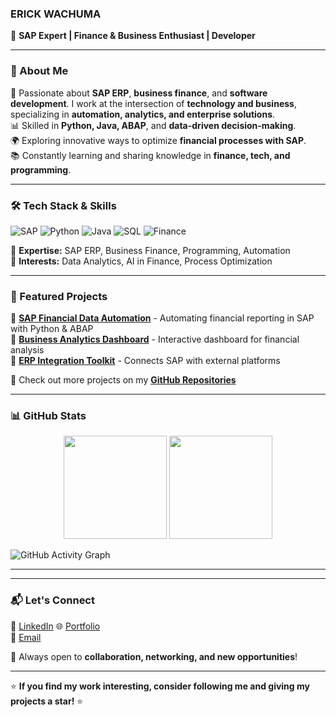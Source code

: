 ### ERICK WACHUMA  
🚀 **SAP Expert | Finance & Business Enthusiast | Developer**

---

### 🔹 About Me
💼 Passionate about **SAP ERP**, **business finance**, and **software development**. I work at the intersection of **technology and business**, specializing in **automation, analytics, and enterprise solutions**.  
📊 Skilled in **Python, Java, ABAP**, and **data-driven decision-making**.  
🌍 Exploring innovative ways to optimize **financial processes with SAP**.  
📚 Constantly learning and sharing knowledge in **finance, tech, and programming**.  

---

### 🛠 Tech Stack & Skills

![SAP](https://img.shields.io/badge/SAP-ERP-blue?logo=sap)
![Python](https://img.shields.io/badge/Python-3.9-blue?logo=python)
![Java](https://img.shields.io/badge/Java-Development-orange?logo=java)
![SQL](https://img.shields.io/badge/SQL-Database-lightgrey?logo=database)
![Finance](https://img.shields.io/badge/Finance-Business-green?logo=money)

📌 **Expertise:** SAP ERP, Business Finance, Programming, Automation  
📌 **Interests:** Data Analytics, AI in Finance, Process Optimization  

---

### 📌 Featured Projects
🔹 [**SAP Financial Data Automation**](https://github.com/yourusername/sap-financial-automation) - Automating financial reporting in SAP with Python & ABAP  
🔹 [**Business Analytics Dashboard**](https://github.com/yourusername/finance-dashboard) - Interactive dashboard for financial analysis  
🔹 [**ERP Integration Toolkit**](https://github.com/yourusername/erp-integration) - Connects SAP with external platforms  

📌 Check out more projects on my **[GitHub Repositories](https://github.com/Erick384?tab=repositories)**  

---

### 📊 GitHub Stats

<div align="center">
  <img src="https://github-readme-stats.vercel.app/api?username=erick384&show_icons=true&theme=radical" height="165" />
  <img src="https://github-readme-streak-stats.herokuapp.com/?user=Erick384&theme=radical" height="165" />
</div>

![GitHub Activity Graph](https://github-readme-activity-graph.vercel.app/graph?username=Erick384&theme=radical)  

---

---

### 📬 Let's Connect
💼 [LinkedIn]([https://linkedin.com/in/yourprofile](https://www.linkedin.com/in/erick-wachuma-7a6036221?utm_source=share&utm_campaign=share_via&utm_content=profile&utm_medium=android_app))  
🌐 [Portfolio](https://yourwebsite.com)  
📧 [Email](mailto:erickwachuma@gmail.com)  

📢 Always open to **collaboration, networking, and new opportunities**!  

---

⭐ **If you find my work interesting, consider following me and giving my projects a star!** ⭐
